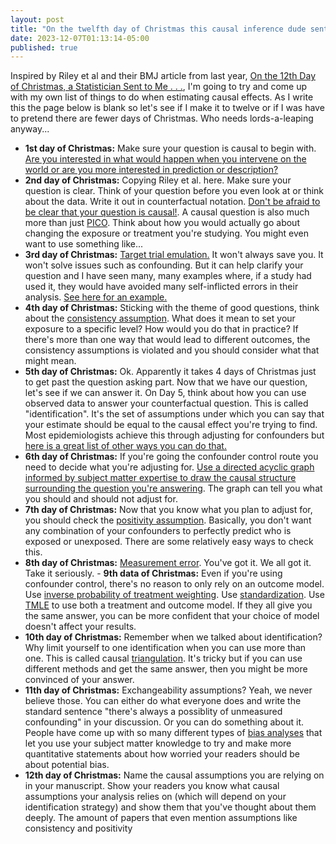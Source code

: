 ```yaml
---
layout: post
title: "On the twelfth day of Christmas this causal inference dude sent to me"
date: 2023-12-07T01:13:14-05:00
published: true
---
```


Inspired by Riley et al and their BMJ article from last year, [On the 12th Day of Christmas, a Statistician Sent to Me . . .](https://www.bmj.com/content/379/bmj-2022-072883), I'm going to try and come up with my own list of things to do when estimating causal effects. As I write this the page below is blank so let's see if I make it to twelve or if I was have to pretend there are fewer days of Christmas. Who needs lords-a-leaping anyway...


- **1st day of Christmas:** Make sure your question is causal to begin with. [Are you interested in what would happen when you intervene on the world or are you more interested in prediction or description?](https://www.hsph.harvard.edu/wp-content/uploads/sites/1268/2019/04/hernan_chance19.pdf)
- **2nd day of Christmas:** Copying Riley et al. here. Make sure your question is clear. Think of your question before you even look at or think about the data. Write it out in counterfactual notation. [Don't be afraid to be clear that your question is causal!](https://www.ncbi.nlm.nih.gov/pmc/articles/PMC5888052/). A causal question is also much more than just [PICO](https://mcw.libguides.com/EBM/PICO). Think about how you would actually go about changing the exposure or treatment you're studying.  You might even want to use something like...
- **3rd day of Christmas:** [Target trial emulation.](https://jamanetwork.com/journals/jama/fullarticle/2799678) It won't always save you. It won't solve issues such as confounding. But it can help clarify your question and I have seen many, many examples where, if a study had used it, they would have avoided many self-inflicted errors in their analysis. [See here for an example.](https://pubmed.ncbi.nlm.nih.gov/37857434/) 
- **4th day of Christmas:** Sticking with the theme of good questions, think about the [consistency assumption](https://www.ncbi.nlm.nih.gov/pmc/articles/PMC5207342/). What does it mean to set your exposure to a specific level? How would you do that in practice? If there's more than one way that would lead to different outcomes, the consistency assumptions is violated and you should consider what that might mean.
- **5th day of Christmas:** Ok. Apparently it takes 4 days of Christmas just to get past the question asking part. Now that we have our question, let's see if we can answer it. On Day 5, think about how you can use observed data to answer your counterfactual question. This is called "identification". It's the set of assumptions under which you can say that your estimate should be equal to the causal effect you're trying to find. Most epidemiologists achieve this through adjusting for confounders but [here is a great list of other ways you can do that.](https://pubmed.ncbi.nlm.nih.gov/31890846/)
- **6th day of Christmas:** If you're going the confounder control route you need to decide what you're adjusting for. [Use a directed acyclic graph informed by subject matter expertise to draw the causal structure surrounding the question you're answering](https://bmcmedresmethodol.biomedcentral.com/articles/10.1186/1471-2288-8-70). The graph can tell you what you should and should not adjust for. 
- **7th day of Christmas:** Now that you know what you plan to adjust for, you should check the [positivity assumption](https://pubmed.ncbi.nlm.nih.gov/20139125/). Basically, you don't want any combination of your confounders to perfectly predict who is exposed or unexposed. There are some relatively easy ways to check this. 
- **8th day of Christmas:** [Measurement error](https://pubmed.ncbi.nlm.nih.gov/25921223/). You've got it. We all got it. Take it seriously. - **9th data of Christmas:** Even if you're using confounder control, there's no reason to only rely on an outcome model. Use [inverse probability of treatment weighting](https://onlinelibrary.wiley.com/doi/full/10.1002/sim.6607). Use [standardization](https://www.ncbi.nlm.nih.gov/pmc/articles/PMC3105284/). Use [TMLE](https://academic.oup.com/aje/article/185/1/65/2662306) to use both a treatment and outcome model. If they all give you the same answer, you can be more confident that your choice of model doesn't affect your results. 
- **10th day of Christmas:** Remember when we talked about identification? Why limit yourself to one identification when you can use more than one. This is called causal [triangulation](https://pubmed.ncbi.nlm.nih.gov/28108528/). It's tricky but if you can use different methods and get the same answer, then you might be more convinced of your answer. 
- **11th day of Christmas:** Exchangeability assumptions? Yeah, we never believe those. You can either do what everyone does and write the standard sentence "there's always a possiblity of unmeasured confounding" in your discussion. Or you can do something about it. People have come up with so many different types of [bias analyses](https://academic.oup.com/ije/article/43/6/1969/705764) that let you use your subject matter knowledge to try and make more quantitative statements about how worried your readers should be about potential bias.
- **12th day of Christmas:** Name the causal assumptions you are relying on in your manuscript. Show your readers you know what causal assumptions your analysis relies on (which will depend on your identification strategy) and show them that you've thought about them deeply. The amount of papers that even mention assumptions like consistency and positivity




